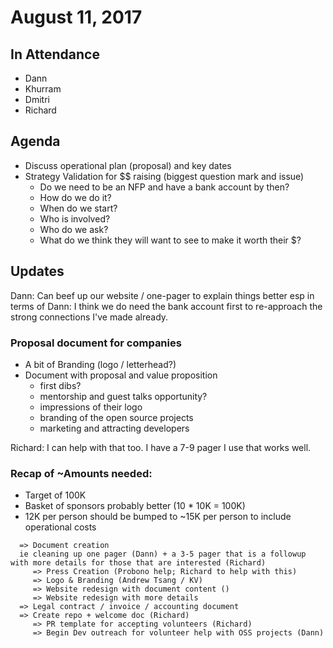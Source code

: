 # August 11, 2017

## In Attendance

- Dann
- Khurram
- Dmitri
- Richard

## Agenda

- Discuss operational plan (proposal) and key dates
- Strategy Validation for $$ raising (biggest question mark and issue)
  - Do we need to be an NFP and have a bank account by then?
  - How do we do it?
  - When do we start?
  - Who is involved?
  - Who do we ask?
  - What do we think they will want to see to make it worth their $?

## Updates

Dann: Can beef up our website / one-pager to explain things better esp in terms of
Dann: I think we do need the bank account first to re-approach the strong connections I've made already.

### Proposal document for companies

- A bit of Branding (logo / letterhead?)
- Document with proposal and value proposition
  - first dibs?
  - mentorship and guest talks opportunity?
  - impressions of their logo
  - branding of the open source projects
  - marketing and attracting developers

Richard: I can help with that too. I have a 7-9 pager I use that works well.

### Recap of ~Amounts needed:

- Target of 100K
- Basket of sponsors probably better (10 * 10K = 100K)
- 12K per person should be bumped to ~15K per person to include operational costs



```
  => Document creation
  ie cleaning up one pager (Dann) + a 3-5 pager that is a followup with more details for those that are interested (Richard)
     => Press Creation (Probono help; Richard to help with this)
     => Logo & Branding (Andrew Tsang / KV)
     => Website redesign with document content ()
     => Website redesign with more details
  => Legal contract / invoice / accounting document
  => Create repo + welcome doc (Richard)
     => PR template for accepting volunteers (Richard)
     => Begin Dev outreach for volunteer help with OSS projects (Dann)
```



